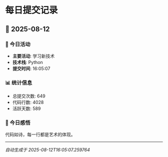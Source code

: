 # 每日提交记录

## 📅 2025-08-12

### 🎯 今日活动
- **主要活动**: 学习新技术
- **技术栈**: Python
- **提交时间**: 16:05:07

### 📊 统计信息
- 总提交次数: 649
- 代码行数: 4028
- 活跃天数: 589

### 💭 今日感悟
代码如诗，每一行都是艺术的体现。

---
*自动生成于 2025-08-12T16:05:07.259764*
